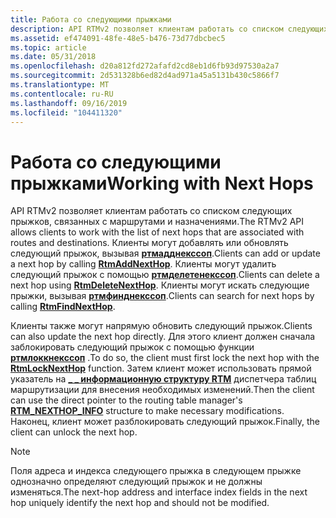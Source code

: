```yaml
---
title: Работа со следующими прыжками
description: API RTMv2 позволяет клиентам работать со списком следующих прыжков, связанных с маршрутами и назначениями.
ms.assetid: ef474091-48fe-48e5-b476-73d77dbcbec5
ms.topic: article
ms.date: 05/31/2018
ms.openlocfilehash: d20a812fd272afafd2cd8eb1d6fb93d97530a2a7
ms.sourcegitcommit: 2d531328b6ed82d4ad971a45a5131b430c5866f7
ms.translationtype: MT
ms.contentlocale: ru-RU
ms.lasthandoff: 09/16/2019
ms.locfileid: "104411320"
---
```

# <a name="working-with-next-hops"></a><span data-ttu-id="b6eb6-103">Работа со следующими прыжками</span><span class="sxs-lookup"><span data-stu-id="b6eb6-103">Working with Next Hops</span></span>

<span data-ttu-id="b6eb6-104">API RTMv2 позволяет клиентам работать со списком следующих прыжков, связанных с маршрутами и назначениями.</span><span class="sxs-lookup"><span data-stu-id="b6eb6-104">The RTMv2 API allows clients to work with the list of next hops that are associated with routes and destinations.</span></span> <span data-ttu-id="b6eb6-105">Клиенты могут добавлять или обновлять следующий прыжок, вызывая [**ртмадднекссоп**](/windows/desktop/api/Rtmv2/nf-rtmv2-rtmaddnexthop).</span><span class="sxs-lookup"><span data-stu-id="b6eb6-105">Clients can add or update a next hop by calling [**RtmAddNextHop**](/windows/desktop/api/Rtmv2/nf-rtmv2-rtmaddnexthop).</span></span> <span data-ttu-id="b6eb6-106">Клиенты могут удалить следующий прыжок с помощью [**ртмделетенекссоп**](/windows/desktop/api/Rtmv2/nf-rtmv2-rtmdeletenexthop).</span><span class="sxs-lookup"><span data-stu-id="b6eb6-106">Clients can delete a next hop using [**RtmDeleteNextHop**](/windows/desktop/api/Rtmv2/nf-rtmv2-rtmdeletenexthop).</span></span> <span data-ttu-id="b6eb6-107">Клиенты могут искать следующие прыжки, вызывая [**ртмфинднекссоп**](/windows/desktop/api/Rtmv2/nf-rtmv2-rtmfindnexthop).</span><span class="sxs-lookup"><span data-stu-id="b6eb6-107">Clients can search for next hops by calling [**RtmFindNextHop**](/windows/desktop/api/Rtmv2/nf-rtmv2-rtmfindnexthop).</span></span>

<span data-ttu-id="b6eb6-108">Клиенты также могут напрямую обновить следующий прыжок.</span><span class="sxs-lookup"><span data-stu-id="b6eb6-108">Clients can also update the next hop directly.</span></span> <span data-ttu-id="b6eb6-109">Для этого клиент должен сначала заблокировать следующий прыжок с помощью функции [**ртмлоккнекссоп**](/windows/desktop/api/Rtmv2/nf-rtmv2-rtmlocknexthop) .</span><span class="sxs-lookup"><span data-stu-id="b6eb6-109">To do so, the client must first lock the next hop with the [**RtmLockNextHop**](/windows/desktop/api/Rtmv2/nf-rtmv2-rtmlocknexthop) function.</span></span> <span data-ttu-id="b6eb6-110">Затем клиент может использовать прямой указатель на [**\_ \_ информационную структуру RTM**](/windows/desktop/api/Rtmv2/ns-rtmv2-rtm_nexthop_info) диспетчера таблиц маршрутизации для внесения необходимых изменений.</span><span class="sxs-lookup"><span data-stu-id="b6eb6-110">Then the client can use the direct pointer to the routing table manager's [**RTM\_NEXTHOP\_INFO**](/windows/desktop/api/Rtmv2/ns-rtmv2-rtm_nexthop_info) structure to make necessary modifications.</span></span> <span data-ttu-id="b6eb6-111">Наконец, клиент может разблокировать следующий прыжок.</span><span class="sxs-lookup"><span data-stu-id="b6eb6-111">Finally, the client can unlock the next hop.</span></span>

> [!Note]  
> <span data-ttu-id="b6eb6-112">Поля адреса и индекса следующего прыжка в следующем прыжке однозначно определяют следующий прыжок и не должны изменяться.</span><span class="sxs-lookup"><span data-stu-id="b6eb6-112">The next-hop address and interface index fields in the next hop uniquely identify the next hop and should not be modified.</span></span>

 

 

 




